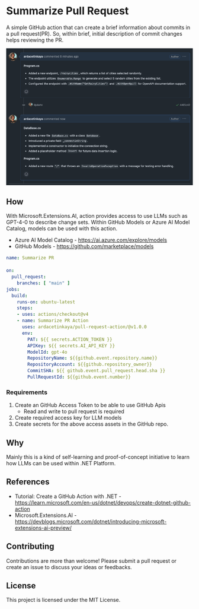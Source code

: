 # Summarize Pull Request

A simple GitHub action that can create a brief information about commits in a pull request(PR). So, within brief, initial description of commit changes helps reviewing the PR.

![Image](/Example01.png)

## How

With Microsoft.Extensions.AI, action provides access to use LLMs such as GPT-4-0 to describe change sets. Within GitHub Models or Azure AI Model Catalog, models can be used with this action.

- Azure AI Model Catalog - https://ai.azure.com/explore/models
- GitHub Models - https://github.com/marketplace/models

```yaml
name: Summarize PR

on:
  pull_request:
    branches: [ "main" ]
jobs:
  build:
    runs-on: ubuntu-latest
    steps:
    - uses: actions/checkout@v4
    - name: Summarize PR Action
      uses: ardacetinkaya/pull-request-action/@v1.0.0
      env:
        PAT: ${{ secrets.ACTION_TOKEN }}
        APIKey: ${{ secrets.AI_API_KEY }}
        ModelId: gpt-4o
        RepositoryName: ${{github.event.repository.name}}
        RepositoryAccount: ${{github.repository_owner}}
        CommitSHA: ${{ github.event.pull_request.head.sha }}
        PullRequestId: ${{github.event.number}}

```

### Requirements
1. Create an GitHub Access Token to be able to use GitHub Apis
   - Read and write to pull request is required
2. Create required access key for LLM models
3. Create secrets for the above access assets in the GitHub repo.


## Why

Mainly this is a kind of self-learning and proof-of-concept initiative to learn how LLMs can be used within .NET Platform.


## References

- Tutorial: Create a GitHub Action with .NET - https://learn.microsoft.com/en-us/dotnet/devops/create-dotnet-github-action
- Microsoft.Extensions.AI - https://devblogs.microsoft.com/dotnet/introducing-microsoft-extensions-ai-preview/

## Contributing

Contributions are more than welcome! Please submit a pull request or create an issue to discuss your ideas or feedbacks.

## License
This project is licensed under the MIT License.

